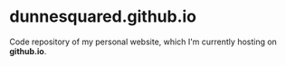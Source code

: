 # dunnesquared.github.io

Code repository of my personal website, which I'm currently hosting on **github.io**. 
